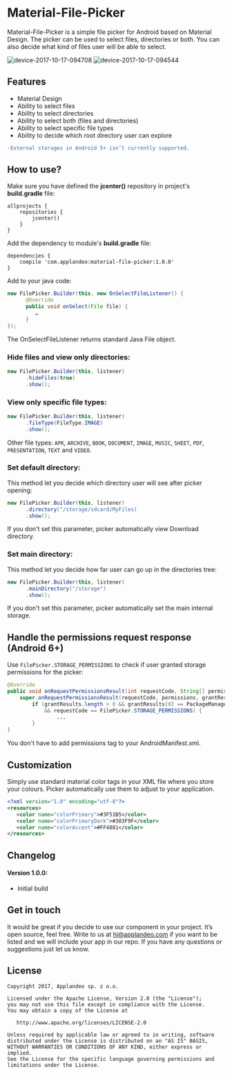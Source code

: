 # Material-File-Picker

Material-File-Picker is a simple file picker for Android based on Material Design. The picker can be used to select files, directories or both. You can also decide what kind of files user will be able to select.

![device-2017-10-17-094708](https://user-images.githubusercontent.com/2614225/31652818-bfd7ca54-b320-11e7-9adf-a057ca59cdfa.png)
![device-2017-10-17-094544](https://user-images.githubusercontent.com/2614225/31652833-ca1539b6-b320-11e7-9a44-d007b8a5caf6.png)


## Features
* Material Design
* Ability to select files
* Ability to select directories
* Ability to select both (files and directories)
* Ability to select specific file types
* Ability to decide which root directory user can explore
```diff
-External storages in Android 5+ isn’t currently supported.
```

## How to use?
Make sure you have defined the **jcenter()** repository in project's **build.gradle** file:
```
allprojects {
    repositories {
        jcenter()
    }
}
```

Add the dependency to module's **build.gradle** file:
```
dependencies {
    compile 'com.applandeo:material-file-picker:1.0.0'
}
```

Add to your java code:
```java
new FilePicker.Builder(this, new OnSelectFileListener() {
      @Override
      public void onSelect(File file) {
         …
      }
});
```
The OnSelectFileListener returns standard Java File object.


### Hide files and view only directories:
```java
new FilePicker.Builder(this, listener)
      .hideFiles(true)
      .show();
```

### View only specific file types:
```java
new FilePicker.Builder(this, listener)
      .fileType(FileType.IMAGE)
      .show();
```

Other file types: `APK`, `ARCHIVE`, `BOOK`, `DOCUMENT`, `IMAGE`, `MUSIC`, `SHEET`, `PDF`, `PRESENTATION`, `TEXT` and `VIDEO`.

### Set default directory:
This method let you decide which directory user will see after picker opening:
```java
new FilePicker.Builder(this, listener)
      .directory("/storage/sdcard/MyFiles)
      .show();
```
If you don't set this parameter, picker automatically view Download directory.

### Set main directory:
This method let you decide how far user can go up in the directories tree:
```java
new FilePicker.Builder(this, listener)
      .mainDirectory("/storage")
      .show();
```
If you don't set this parameter, picker automatically set the main internal storage.


## Handle the permissions request response (Android 6+)
Use `FilePicker.STORAGE_PERMISSIONS` to check if user granted storage permissions for the picker:
```java
@Override
public void onRequestPermissionsResult(int requestCode, String[] permissions, int[] grantResults) {
    super.onRequestPermissionsResult(requestCode, permissions, grantResults);
        if (grantResults.length > 0 && grantResults[0] == PackageManager.PERMISSION_GRANTED
            && requestCode == FilePicker.STORAGE_PERMISSIONS) {
                ...
        }
}
```

You don't have to add permissions tag to your AndroidManifest.xml.


## Customization
Simply use standard material color tags in your XML file where you store your colours. Picker automatically use them to adjust to your application.

```xml
<?xml version="1.0" encoding="utf-8"?>
<resources>
   <color name="colorPrimary">#3F51B5</color>
   <color name="colorPrimaryDark">#303F9F</color>
   <color name="colorAccent">#FF4081</color>
</resources>
```


## Changelog
#### Version 1.0.0:
* Initial build


## Get in touch
It would be great if you decide to use our component in your project. It’s open source, feel free. Write to us at hi@applandeo.com if you want to be listed and we will include your app in our repo. If you have any questions or suggestions just let us know.


## License
```
Copyright 2017, Applandeo sp. z o.o.

Licensed under the Apache License, Version 2.0 (the "License");
you may not use this file except in compliance with the License.
You may obtain a copy of the License at

   http://www.apache.org/licenses/LICENSE-2.0

Unless required by applicable law or agreed to in writing, software
distributed under the License is distributed on an "AS IS" BASIS,
WITHOUT WARRANTIES OR CONDITIONS OF ANY KIND, either express or implied.
See the License for the specific language governing permissions and
limitations under the License.
```
